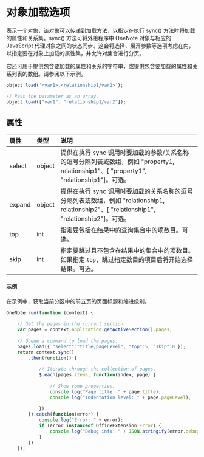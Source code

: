 # 对象加载选项 

表示一个对象，该对象可以传递到加载方法，以指定在执行 sync() 方法时将加载的属性和关系集。sync() 方法可将外接程序中 OneNote 对象与相应的 JavaScript 代理对象之间的状态同步。这会将选择、展开参数等选项考虑在内，以指定要在对象上加载的属性集，并允许对集合进行分页。

它还可用于提供包含要加载的属性和关系的字符串，或提供包含要加载的属性和关系列表的数组。请参阅以下示例。

```js   
object.load('<var1>,<relationship1/var2>');

// Pass the parameter as an array.
object.load(["var1", "relationship1/var2"]);
```

## 属性
| 属性     | 类型   |说明|
|:---------------|:--------|:----------|
|select|object|提供在执行 sync 调用时要加载的参数/关系名称的逗号分隔列表或数组，例如 "property1, relationship1"、[ "property1", "relationship1"]。可选。|
|expand|object|提供在执行 sync 调用时要加载的关系名称的逗号分隔列表或数组，例如 "relationship1, relationship2"、[ "relationship1", "relationship2"]。可选。|
|top|int|指定要包括在结果中的查询集合中的项数目。可选。|
|skip|int|指定要跳过且不包含在结果中的集合中的项数目。如果指定 `top`，跳过指定数目的项目后将开始选择结果。可选。|

#### 示例

在示例中，获取当前分区中的前五页的页面标题和缩进级别。

```js
OneNote.run(function (context) { 
    
    // Get the pages in the current section.
    var pages = context.application.getActiveSection().pages;
            
    // Queue a command to load the pages.           
    pages.load({ "select":"title,pageLevel", "top":5, "skip":0 });
    return context.sync()
        .then(function() {
            
            // Iterate through the collection of pages.    
            $.each(pages.items, function(index, page) {
                
                // Show some properties.
                console.log("Page title: " + page.title);
                console.log("Indentation level: " + page.pageLevel);
                
            });
        }).catch(function(error) {
            console.log("Error: " + error);
            if (error instanceof OfficeExtension.Error) {
                console.log("Debug info: " + JSON.stringify(error.debugInfo));
            }
        })
    });
```

